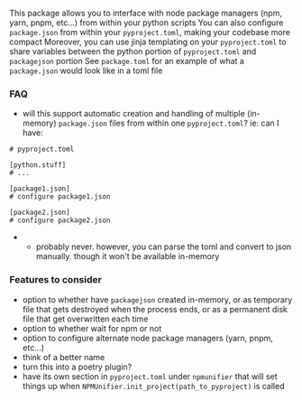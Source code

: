This package allows you to interface with node package managers (npm, yarn, pnpm, etc...) from within your python scripts
You can also configure `package.json` from within your `pyproject.toml`, making your codebase more compact
Moreover, you can use jinja templating on your `pyproject.toml` to share variables between the python portion of `pyproject.toml` and `packagejson` portion
See `package.toml` for an example of what a `package.json` would look like in a toml file

### FAQ
- will this support automatic creation and handling of multiple (in-memory) `package.json` files from within one `pyproject.toml`?
  ie: can I have:
```
# pyproject.toml

[python.stuff]
# ...

[package1.json]
# configure package1.json

[package2.json]
# configure package2.json
```
- - probably never. however, you can parse the toml and convert to json manually. though it won't be available in-memory

### Features to consider
- option to whether have `packagejson` created in-memory, or as temporary file that gets destroyed when the process ends, or as a permanent disk file that get overwritten each time
- option to whether wait for npm or not
- option to configure alternate node package managers (yarn, pnpm, etc...)
- think of a better name
- turn this into a poetry plugin?
- have its own section in `pyproject.toml` under `npmunifier` that will set things up when `NPMUnifier.init_project(path_to_pyproject)` is called
